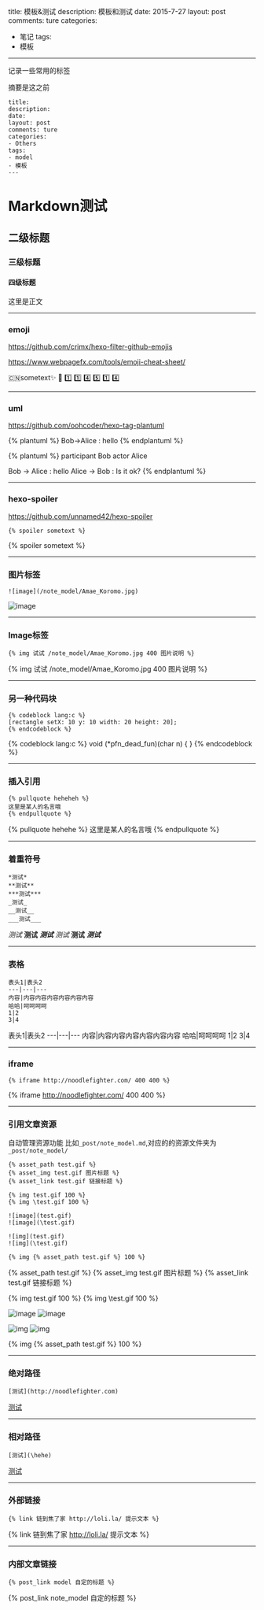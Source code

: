title: 模板&测试
description: 模板和测试
date: 2015-7-27
layout: post
comments: ture
categories:
- 笔记
tags: 
- 模板
---
记录一些常用的标签
<!--more-->
摘要是这之前

```
title: 
description: 
date: 
layout: post
comments: ture
categories:
- Others
tags: 
- model
- 模板
---
```


# Markdown测试
## 二级标题
### 三级标题
#### 四级标题
这里是正文

---

### emoji 

https://github.com/crimx/hexo-filter-github-emojis

https://www.webpagefx.com/tools/emoji-cheat-sheet/

:cn:sometext:sparkles: :bus: :one: :one: :four: :five: :one: :four:

---

### uml

https://github.com/oohcoder/hexo-tag-plantuml

{% plantuml %}
    Bob->Alice : hello
{% endplantuml %}

{% plantuml %}
participant Bob
actor Alice
 
Bob -> Alice : hello
Alice -> Bob : Is it ok?
{% endplantuml %}

---

### hexo-spoiler

https://github.com/unnamed42/hexo-spoiler

```
{% spoiler sometext %} 
```

{% spoiler sometext %} 

---

### 图片标签

```
![image](/note_model/Amae_Koromo.jpg)
```

![image](/note_model/Amae_Koromo.jpg)

---

### Image标签

```
{% img 试试 /note_model/Amae_Koromo.jpg 400 图片说明 %}
```

{% img 试试 /note_model/Amae_Koromo.jpg 400 图片说明 %}

---

### 另一种代码块
```
{% codeblock lang:c %}
[rectangle setX: 10 y: 10 width: 20 height: 20];
{% endcodeblock %}
```

{% codeblock lang:c %}
void (*pfn_dead_fun)(char n) { }
{% endcodeblock %}

---

### 插入引用
```
{% pullquote heheheh %}
这里是某人的名言哦
{% endpullquote %}
```
{% pullquote hehehe %}
这里是某人的名言哦
{% endpullquote %}

---
### 着重符号
```
*测试*
**测试**
***测试***
_测试_
__测试__
___测试___
```
*测试*
**测试**
***测试***
_测试_
__测试__
___测试___

---
### 表格
```
表头1|表头2
---|---|---
内容|内容内容内容内容内容内容
哈哈|呵呵呵呵
1|2
3|4
```
表头1|表头2
---|---|---
内容|内容内容内容内容内容内容
哈哈|呵呵呵呵
1|2
3|4

---
### iframe
```
{% iframe http://noodlefighter.com/ 400 400 %}
```

{% iframe http://noodlefighter.com/ 400 400 %}

---

### 引用文章资源
自动管理资源功能
比如`_post/note_model.md`,对应的的资源文件夹为`_post/note_model/`
```
{% asset_path test.gif %}
{% asset_img test.gif 图片标题 %}
{% asset_link test.gif 链接标题 %}

{% img test.gif 100 %}
{% img \test.gif 100 %}

![image](test.gif)
![image](\test.gif)

![img](test.gif)
![img](\test.gif)

{% img {% asset_path test.gif %} 100 %}

```
{% asset_path test.gif %}
{% asset_img test.gif 图片标题 %}
{% asset_link test.gif 链接标题 %}

{% img test.gif 100 %}
{% img \test.gif 100 %}

![image](test.gif)
![image](\test.gif)

![img](test.gif)
![img](\test.gif)

{% img {% asset_path test.gif %} 100 %}  


---

### 绝对路径
```
[测试](http://noodlefighter.com)
```

[测试](http://noodlefighter.com)

---
### 相对路径
```
[测试](\hehe)
```

[测试](\hehe)

---
### 外部链接

```
{% link 链到焦了家 http://loli.la/ 提示文本 %}
```
{% link 链到焦了家 http://loli.la/ 提示文本 %}

---

### 内部文章链接

```
{% post_link model 自定的标题 %}
```
{% post_link note_model 自定的标题 %}


